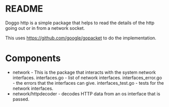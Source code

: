 # README

Doggo http is a simple package that helps to read the details of the http going out or in from a network socket.

This uses https://github.com/google/gopacket to do the implementation.

# Components 

* network - This is the package that interacts with the system network interfaces.
        interfaces.go - list of network interfaces. 
        interfaces_error.go - the errors that the interfaces can give.
        interfaces_test.go - tests for the network interfaces. 
* network/httpdecoder - decodes HTTP data from an os interface that is passed.
